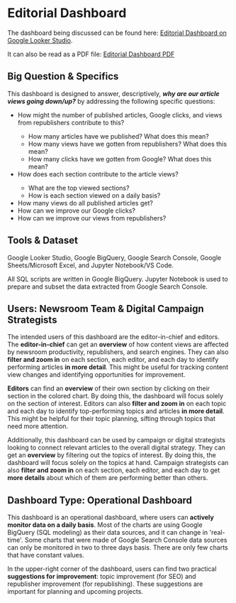 <h1>Editorial Dashboard</h1>
<p>The dashboard being discussed can be found here: <a href='https://lookerstudio.google.com/u/0/reporting/ce3f7a85-abdb-46d0-b139-49e3b5c1b350/page/p_cs8tqwvbhd'>Editorial Dashboard on Google Looker Studio</a>.</p>
<p>It can also be read as a PDF file: <a href='https://github.com/mohalfarizqy/dashboard_sql-python/blob/main/Editorial_Dashboard.pdf'>Editorial Dashboard PDF</a></p>

<h2>Big Question & Specifics</h2>
<p>This dashboard is designed to answer, descriptively, <b><i>why are our article views going down/up?</i></b> by addressing the following specific questions:</p>
<ul>
    <li>How might the number of published articles, Google clicks, and views from republishers contribute to this?</li>
    <ul>
        <li>How many articles have we published? What does this mean?</li>
        <li>How many views have we gotten from republishers? What does this mean?</li>
        <li>How many clicks have we gotten from Google? What does this mean?</li>
    </ul>
    <li>How does each section contribute to the article views?</li>
    <ul>
        <li>What are the top viewed sections?</li>
        <li>How is each section viewed on a daily basis?</li>
    </ul>
    <li>How many views do all published articles get?</li>
    <li>How can we improve our Google clicks?</li>
    <li>How can we improve our views from republishers?</li>
</ul>

<h2>Tools & Dataset</h2>
<p>Google Looker Studio, Google BigQuery, Google Search Console, Google Sheets/Microsoft Excel, and Jupyter Notebook/VS Code.</p>
<p>All SQL scripts are written in Google BigQuery. Jupyter Notebook is used to prepare and subset the data extracted from Google Search Console.</p>

<h2>Users: Newsroom Team & Digital Campaign Strategists</h2>
<p>The intended users of this dashboard are the editor-in-chief and editors. The <b>editor-in-chief</b> can get an <b>overview</b> of how content views are affected by newsroom productivity, republishers, and search engines. They can also <b>filter and zoom in</b> on each section, each editor, and each day to identify performing articles <b>in more detail</b>. This might be useful for tracking content view changes and identifying opportunities for improvement.</p>

<p><b>Editors</b> can find an <b>overview</b> of their own section by clicking on their section in the colored chart. By doing this, the dashboard will focus solely on the section of interest. Editors can also <b>filter and zoom in</b> on each topic and each day to identify top-performing topics and articles <b>in more detail</b>. This might be helpful for their topic planning, sifting through topics that need more attention.</p>

<p>Additionally, this dashboard can be used by campaign or digital strategists looking to connect relevant articles to the overall digital strategy. They can get an <b>overview</b> by filtering out the topics of interest. By doing this, the dashboard will focus solely on the topics at hand. Campaign strategists can also <b>filter and zoom in</b> on each section, each editor, and each day to get <b>more details</b> about which of them are performing better than others.</p>

<h2>Dashboard Type: Operational Dashboard</h2>
<p>This dashboard is an operational dashboard, where users can <b>actively monitor data on a daily basis</b>. Most of the charts are using Google BigQuery (SQL modeling) as their data sources, and it can change in 'real-time'. Some charts that were made of Google Search Console data sources can only be monitored in two to three days basis. There are only few charts that have constant values.</p>
    
<p>In the upper-right corner of the dashboard, users can find two practical <b>suggestions for improvement</b>: topic improvement (for SEO) and republisher improvement (for republishing). These suggestions are important for planning and upcoming projects.</p>
